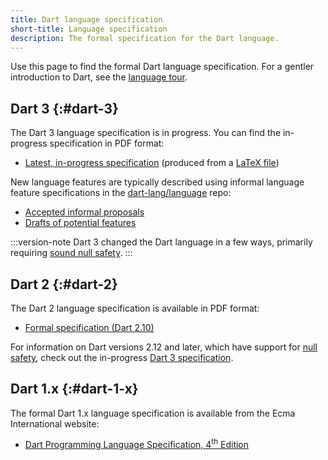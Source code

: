 ```yaml
---
title: Dart language specification
short-title: Language specification
description: The formal specification for the Dart language.
---
```


Use this page to find the formal Dart language specification.
For a gentler introduction to Dart, see the
[language tour](/language).

## Dart 3 {:#dart-3}

The Dart 3 language specification is in progress.
You can find the in-progress specification in PDF format:

* [Latest, in-progress specification][latest draft]
  (produced from a [LaTeX file][])

[latest draft]: https://spec.dart.dev/DartLangSpecDraft.pdf
[LaTeX file]: {{site.repo.dart.lang}}/blob/main/specification/dartLangSpec.tex

New language features are typically described using
informal language feature specifications in the [dart-lang/language][] repo:

* [Accepted informal proposals][]
* [Drafts of potential features][]

[dart-lang/language]: {{site.repo.dart.lang}}
[Accepted informal proposals]: {{site.repo.dart.lang}}/tree/main/accepted
[Drafts of potential features]: {{site.repo.dart.lang}}/tree/main/working

:::version-note
Dart 3 changed the Dart language in a few ways,
primarily requiring [sound null safety](/null-safety).
:::

## Dart 2 {:#dart-2}

The Dart 2 language specification is available in PDF format:

  * [Formal specification (Dart 2.10)][2-10 formal spec]

[2-10 formal spec]: /resources/language/spec/versions/DartLangSpec-v2.10.pdf

For information on Dart versions 2.12 and later, 
which have support for [null safety](/null-safety), 
check out the in-progress [Dart 3 specification](#dart-3).

## Dart 1.x {:#dart-1-x}

The formal Dart 1.x language specification is available from
the Ecma International website:

* <a href="https://www.ecma-international.org/publications-and-standards/standards/ecma-408/"
   target="_blank" rel="noopener">Dart Programming Language Specification, 4<sup>th</sup> Edition</a>